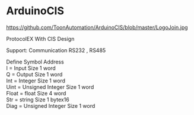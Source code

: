 # ArduinoCIS 
https://github.com/ToonAutomation/ArduinoCIS/blob/master/LogoJoin.jpg

ProtocolEX With CIS Design

Support:
Communication RS232 , RS485 

Define Symbol Address                                     
I = Input               Size 1 word       
Q = Output              Size 1 word        
Int = Integer           Size 1 word        
Uint = Unsigned Integer Size 1 word        
Float = float           Size 4 word        
Str = string            Size 1 bytex16     
Diag = Unsigned Integer Size 1 word        

